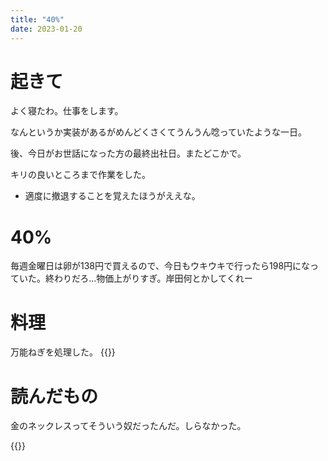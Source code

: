 ```yaml
---
title: "40%"
date: 2023-01-20
---
```

# 起きて
よく寝たわ。仕事をします。

なんというか実装があるがめんどくさくてうんうん唸っていたような一日。

後、今日がお世話になった方の最終出社日。またどこかで。


キリの良いところまで作業をした。
- 適度に撤退することを覚えたほうがええな。


# 40%
毎週金曜日は卵が138円で買えるので、今日もウキウキで行ったら198円になっていた。終わりだろ...物価上がりすぎ。岸田何とかしてくれー
# 料理
万能ねぎを処理した。
{{<tweet user="dango_bot" id="1616424772279336960">}}
# 読んだもの
金のネックレスってそういう奴だったんだ。しらなかった。

{{<tweet user="dango_bot" id="1616423591226277892">}}